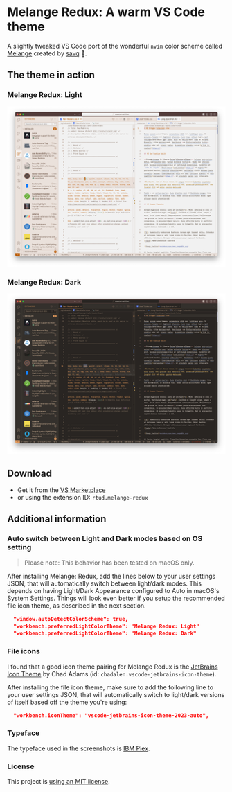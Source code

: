 # Melange Redux: A warm VS Code theme

A slightly tweaked VS Code port of the wonderful `nvim` color scheme called [Melange](https://github.com/savq/melange-nvim) created by [savq](https://github.com/savq) 🧡.

## The theme in action

### Melange Redux: Light
![Screenshot of the light theme in action](screenshot-light.png)

### Melange Redux: Dark
![Screenshot of the dark theme in action](screenshot-dark.png)

## Download
- Get it from the [VS Marketplace](https://marketplace.visualstudio.com/items?itemName=rtud.melange-redux)
- or using the extension ID: `rtud.melange-redux`

## Additional information

### Auto switch between Light and Dark modes based on OS setting
> Please note: This behavior has been tested on macOS only.

After installing Melange: Redux, add the lines below to your user settings JSON, that will automatically switch between light/dark modes. This depends on having Light/Dark Appearance configured to Auto in macOS's System Settings. Things will look even better if you setup the recommended file icon theme, as described in the next section.

```JSON
  "window.autoDetectColorScheme": true,
  "workbench.preferredLightColorTheme": "Melange Redux: Light"
  "workbench.preferredLightColorTheme": "Melange Redux: Dark"
```

### File icons
I found that a good icon theme pairing for Melange Redux is the [JetBrains Icon Theme](https://marketplace.visualstudio.com/items?itemName=chadalen.vscode-jetbrains-icon-theme) by Chad Adams (id: `chadalen.vscode-jetbrains-icon-theme`).

After installing the file icon theme, make sure to add the following line to your user settings JSON, that will automatically switch to light/dark versions of itself based off the theme you're using:

```JSON
  "workbench.iconTheme": "vscode-jetbrains-icon-theme-2023-auto",
```

### Typeface
The typeface used in the screenshots is [IBM Plex](https://www.ibm.com/plex/).

### License
This project is [using an MIT license](LICENSE).
